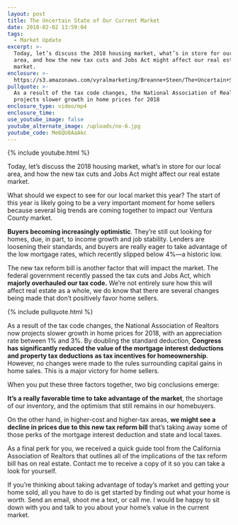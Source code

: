 ```yaml
---
layout: post
title: The Uncertain State of Our Current Market
date: 2018-02-02 13:59:04
tags:
  - Market Update
excerpt: >-
  Today, let’s discuss the 2018 housing market, what’s in store for our local
  area, and how the new tax cuts and Jobs Act might affect our real estate
  market.
enclosure: >-
  https://s3.amazonaws.com/vyralmarketing/Breanne+Steen/The+Uncertain+State+of+Our+Current+Market.mp4
pullquote: >-
  As a result of the tax code changes, the National Association of Realtors now
  projects slower growth in home prices for 2018
enclosure_type: video/mp4
enclosure_time:
use_youtube_image: false
youtube_alternate_image: /uploads/no-6.jpg
youtube_code: Me6QU8AaAkc
---
```



{% include youtube.html %}

Today, let’s discuss the 2018 housing market, what’s in store for our local area, and how the new tax cuts and Jobs Act might affect our real estate market.

What should we expect to see for our local market this year? The start of this year is likely going to be a very important moment for home sellers because several big trends are coming together to impact our Ventura County market.

**Buyers becoming increasingly optimistic**. They’re still out looking for homes, due, in part, to income growth and job stability. Lenders are loosening their standards, and buyers are really eager to take advantage of the low mortgage rates, which recently slipped below 4%—a historic low.

The new tax reform bill is another factor that will impact the market. The federal government recently passed the tax cuts and Jobs Act, which **majorly overhauled our tax code.** We’re not entirely sure how this will affect real estate as a whole, we do know that there are several changes being made that don’t positively favor home sellers.

{% include pullquote.html %}

As a result of the tax code changes, the National Association of Realtors now projects slower growth in home prices for 2018, with an appreciation rate between 1% and 3%. By doubling the standard deduction, **Congress has significantly reduced the value of the mortgage interest deductions and property tax deductions as tax incentives for homeownership**. However, no changes were made to the rules surrounding capital gains in home sales. This is a major victory for home sellers.

When you put these three factors together, two big conclusions emerge:

**It’s a really favorable time to take advantage of the market**, the shortage of our inventory, and the optimism that still remains in our homebuyers.

On the other hand, in higher-cost and higher-tax areas, **we might see a decline in prices due to this new tax reform bill** that’s taking away some of those perks of the mortgage interest deduction and state and local taxes.

As a final perk for you, we received a quick guide tool from the California Association of Realtors that outlines all of the implications of the tax reform bill has on real estate. Contact me to receive a copy of it so you can take a look for yourself.

If you’re thinking about taking advantage of today’s market and getting your home sold, all you have to do is get started by finding out what your home is worth. Send an email, shoot me a text, or call me. I would be happy to sit down with you and talk to you about your home’s value in the current market.<br>